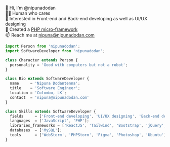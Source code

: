 👋 Hi, I'm @nipunadodan  
🧑🏻 Human who cares  
👀 Interested in Front-end and Back-end developing as well as UI/UX designing  
🙈 Created a [PHP micro-framework](https://github.com/nipunadodan/orange)  
📫 Reach me at nipuna@nipunadodan.com

```js
import Person from 'nipunadodan';
import SoftwareDeveloper from 'nipunadodan';

class Character extends Person {
  personality = 'Good with computers but not a robot';
}

class Bio extends SoftwareDeveloper {
  name     = 'Nipuna Dodantenna';
  title    = 'Software Engineer';
  location = 'Colombo, LK';
  contact  = 'nipuna@nipunadodan.com'
}

class Skills extends SoftwareDeveloper {
  fields     = ['Front-end developing', 'UI/UX designing', 'Back-end developing']
  languages  = ['JavaScript', 'PHP'];
  libraries_frameworks = ['ReactJS', 'Tailwind', 'Bootstrap', 'jQuery', 'Laravel', 'Wordpress'];
  databases  = ['MySQL'];
  tools      = ['WebStorm', 'PHPStorm', 'Figma', 'Photoshop', 'Ubuntu'];
}
```

<!---
nipunadodan/nipunadodan is a ✨ special ✨ repository because its `README.md` (this file) appears on your GitHub profile.
You can click the Preview link to take a look at your changes.
--->
